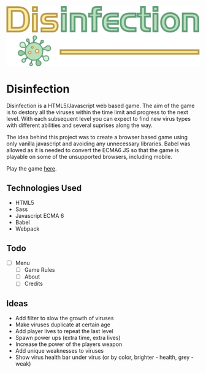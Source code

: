 ![Disinfection Logo](/assets/img/disinfection-logo.svg)

# Disinfection
Disinfection is a HTML5/Javascript web based game. The aim of the game is to destory all the viruses within the time limit and progress to the next level. With each subsequent level you can expect to find new virus types with different abilities and several suprises along the way.

The idea behind this project was to create a browser based game using only vanilla javascript and avoiding any unnecessary libraries. Babel was allowed as it is needed to convert the ECMA6 JS so that the game is playable on some of the unsupported browsers, including mobile.

Play the game [here](https://www.kalenmichael.com/disinfection/).

## Technologies Used
* HTML5
* Sass
* Javascript ECMA 6
* Babel
* Webpack

## Todo

- [ ] Menu
   - [ ] Game Rules
   - [ ] About
   - [ ] Credits

## Ideas

* Add filter to slow the growth of viruses
* Make viruses duplicate at certain age
* Add player lives to repeat the last level
* Spawn power ups (extra time, extra lives)
* Increase the power of the players weapon
* Add unique weaknesses to viruses
* Show virus health bar under virus (or by color, brighter - health, grey - weak)
